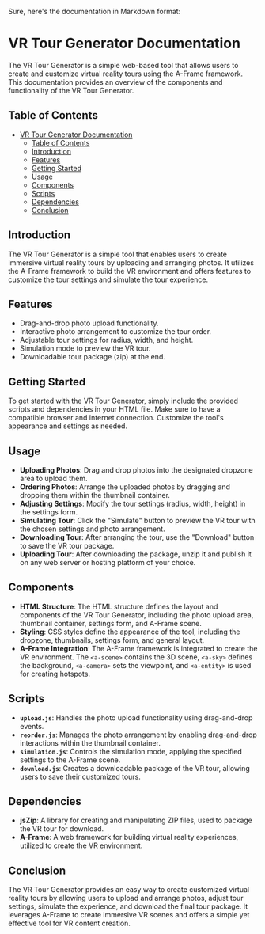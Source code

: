 Sure, here's the documentation in Markdown format:

# VR Tour Generator Documentation

The VR Tour Generator is a simple web-based tool that allows users to create and customize virtual reality tours using the A-Frame framework. This documentation provides an overview of the components and functionality of the VR Tour Generator.

## Table of Contents

- [VR Tour Generator Documentation](#vr-tour-generator-documentation)
  - [Table of Contents](#table-of-contents)
  - [Introduction](#introduction)
  - [Features](#features)
  - [Getting Started](#getting-started)
  - [Usage](#usage)
  - [Components](#components)
  - [Scripts](#scripts)
  - [Dependencies](#dependencies)
  - [Conclusion](#conclusion)

## Introduction

The VR Tour Generator is a simple tool that enables users to create immersive virtual reality tours by uploading and arranging photos. It utilizes the A-Frame framework to build the VR environment and offers features to customize the tour settings and simulate the tour experience.

## Features

- Drag-and-drop photo upload functionality.
- Interactive photo arrangement to customize the tour order.
- Adjustable tour settings for radius, width, and height.
- Simulation mode to preview the VR tour.
- Downloadable tour package (zip) at the end.

## Getting Started

To get started with the VR Tour Generator, simply include the provided scripts and dependencies in your HTML file. Make sure to have a compatible browser and internet connection. Customize the tool's appearance and settings as needed.

## Usage

- **Uploading Photos**: Drag and drop photos into the designated dropzone area to upload them.
- **Ordering Photos**: Arrange the uploaded photos by dragging and dropping them within the thumbnail container.
- **Adjusting Settings**: Modify the tour settings (radius, width, height) in the settings form.
- **Simulating Tour**: Click the "Simulate" button to preview the VR tour with the chosen settings and photo arrangement.
- **Downloading Tour**: After arranging the tour, use the "Download" button to save the VR tour package.
- **Uploading Tour**: After downloading the package, unzip it and publish it on any web server or hosting platform of your choice.

## Components

- **HTML Structure**: The HTML structure defines the layout and components of the VR Tour Generator, including the photo upload area, thumbnail container, settings form, and A-Frame scene.
- **Styling**: CSS styles define the appearance of the tool, including the dropzone, thumbnails, settings form, and general layout.
- **A-Frame Integration**: The A-Frame framework is integrated to create the VR environment. The `<a-scene>` contains the 3D scene, `<a-sky>` defines the background, `<a-camera>` sets the viewpoint, and `<a-entity>` is used for creating hotspots.

## Scripts

- **`upload.js`**: Handles the photo upload functionality using drag-and-drop events.
- **`reorder.js`**: Manages the photo arrangement by enabling drag-and-drop interactions within the thumbnail container.
- **`simulation.js`**: Controls the simulation mode, applying the specified settings to the A-Frame scene.
- **`download.js`**: Creates a downloadable package of the VR tour, allowing users to save their customized tours.

## Dependencies

- **jsZip**: A library for creating and manipulating ZIP files, used to package the VR tour for download.
- **A-Frame**: A web framework for building virtual reality experiences, utilized to create the VR environment.

## Conclusion

The VR Tour Generator provides an easy way to create customized virtual reality tours by allowing users to upload and arrange photos, adjust tour settings, simulate the experience, and download the final tour package. It leverages A-Frame to create immersive VR scenes and offers a simple yet effective tool for VR content creation.